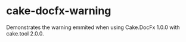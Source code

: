 # cake-docfx-warning
Demonstrates the warning emmited when using Cake.DocFx 1.0.0 with cake.tool 2.0.0.
